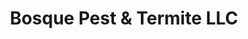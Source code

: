 ---
title: "Bosque Pest & Termite LLC"
url: /clifton/bosque-pest-und-termite-llc/
shop: Schädlingsbekämpfung
---